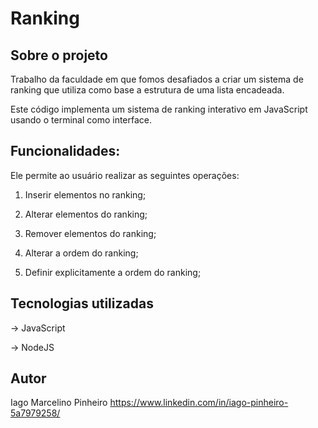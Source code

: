 # Ranking
## Sobre o projeto

Trabalho da faculdade em que fomos desafiados a criar um sistema de ranking que utiliza como base a estrutura de uma lista encadeada.

Este código implementa um sistema de ranking interativo em JavaScript usando o terminal como interface. 

## Funcionalidades:

Ele permite ao usuário realizar as seguintes operações:

1. Inserir elementos no ranking;

2. Alterar elementos do ranking;

3. Remover elementos do ranking;

4. Alterar a ordem do ranking;

5. Definir explicitamente a ordem do ranking;

## Tecnologias utilizadas
-> JavaScript

-> NodeJS

## Autor
Iago Marcelino Pinheiro
https://www.linkedin.com/in/iago-pinheiro-5a7979258/

